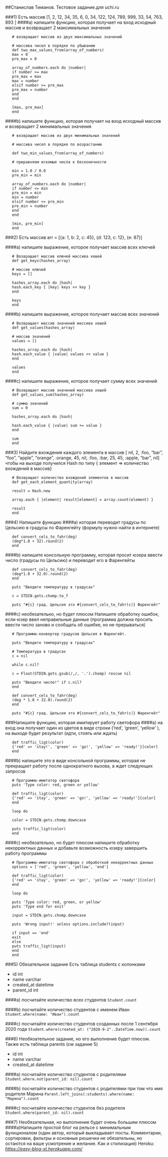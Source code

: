 ##Станислав Тиманов. Тестовое задание.для uchi.ru

###1) Есть массив
   [1, 2, 12, 34, 35, 6, 0, 34, 122, 124, 789, 999, 33, 54, 763, 893 ]
   ####a) напишите функцию, которая получает на вход исходный массив и возвращает 2 максимальных значения

```
   # возвращает массив из двух максимальных значений
   
   # массива чисел в порядке по убыванию
   def two_max_values_from(array_of_numbers)
   max = 0
   pre_max = 0
   
   array_of_numbers.each do |number|
   if number >= max
   pre_max = max
   max = number
   elsif number >= pre_max
   pre_max = number
   end
   end
   
   [max, pre_max]
   end
```

####b) напишите функцию, которая получает на вход исходный массив и возвращает 2 минимальных значения

```
   # возвращает массив из двух минимальных значений
   
   # массива чисел в порядке по возрастанию
   
   def two_min_values_from(array_of_numbers)
   
   # приравняем искомые числа к бесконечности
   
   min = 1.0 / 0.0
   pre_min = min
   
   array_of_numbers.each do |number|
   if number <= min
   pre_min = min
   min = number
   elsif number <= pre_min
   pre_min = number
   end
   end
   
   [min, pre_min]
   end
```

###2) Есть массив arr = [{a: 1, b: 2, c: 45}, {d: 123, c: 12}, {e: 87}]

####a) напишите выражение, которое получает массив всех ключей
```
   # Возвращает массив ключей массива хешей
   def get_keys(hashes_array)
   
   # массив ключей
   keys = []
   
   hashes_array.each do |hash|
   hash.each_key { |key| keys << key }
   end
   
   keys
   end
```

####b) напишите выражение, которое получает массив всех значений

```
   # Возвращает массив значений массива хешей
   def get_values(hashes_array)
   
   # массив значений
   values = []
   
   hashes_array.each do |hash|
   hash.each_value { |value| values << value }
   end
   
   values
   end
```

####с) напишите выражение, которое получает сумму всех значений

```
   # Возвращает массив значений массива хешей
   def get_values_sum(hashes_array)
   
   # сумма значений
   sum = 0
   
   hashes_array.each do |hash|
   
   hash.each_value { |value| sum += value }
   end
   
   sum
   end
```

###3) Найдите вхождения каждого элемента в массив
   [ nil, 2, :foo, “bar”, “foo”, “apple”, “orange”, :orange, 45, nil,
   :foo, :bar, 25, 45, :apple, “bar”, nil]
   чтобы на выходе получился Hash по типу { элемент => количество вхождений в массив}

```
   # Возвращает количество вхождений элементов в массив
   def get_each_element_quantity(array)
   
   result = Hash.new
   
   array.each { |element| result[element] = array.count(element) }
   
   result
   end
```

###4) Напишите функцию 
####a) которая переводит градусы по Цельсию в градусы по Фаренгейту (формулу нужно найти в интернете)

```
   def convert_cels_to_fahr(deg)
   (deg*1.8 + 32).round(2)
   end
```

####b) напишите консольную программу, которая просит юзера ввести число (градусы по Цельсию) и переводит его в Фаренгейты

```
   def convert_cels_to_fahr(deg)
   (deg*1.8 + 32.0).round(2)
   end
   
   puts "Введите температуру в градусах"
   
   c = STDIN.gets.chomp.to_f
   
   puts "#{c} град. Цельсия это #{convert_cels_to_fahr(c)} Фаренгейт"
```

####с) необязательно, но будет плюсом Напишите обработку ошибок, если юзер ввел неправильные данные (программа должна просить ввести число заново и сообщать об ошибке, но не прерываться)

```
   # Программа-конвертер градусов Цельсия в Фаренгейт.
   
   puts "Введите температуру в градусах"
   
   # Температура в градусах
   c = nil
   
   while c.nil?
   
   c = Float(STDIN.gets.gsub(/,/, '.').chomp) rescue nil
   
   puts "Введите число!" if c.nil?
   end
   
   def convert_cels_to_fahr(deg)
   (deg * 1.8 + 32.0).round(2)
   end
   
   puts "#{c} град. Цельсия это #{convert_cels_to_fahr(c)} Фаренгейт"
```

###Напишите функцию, которая имитирует работу светофора 
####a) на вход она получает один из цветов в виде строки (‘red’, ‘green’, ‘yellow’ ), на выходе будет результат (идти, стоять или ждать)

```
   def traffic_ligt(color)
   {'red' => 'stay!', 'green' => 'go!', 'yellow' => 'ready!'}[color]
   end
```

####b) напишите это в виде консольной программы, которая не прекращает работу после однократного вызова, а ждет следующих запросов

```
   # Программа-имитатор светофора
   puts 'Type color: red, green or yellow'
   
   def traffic_ligt(color)
   {'red' => 'stay', 'green' => 'go!', 'yellow' => 'ready!'}[color]
   end
   
   loop do
   
   color = STDIN.gets.chomp.downcase
   
   puts traffic_ligt(color)
   end
```

####c) необязательно, но будет плюсом напишите обработку некорректных данных и добавьте возможность юзеру завершить работу программы

```
   # Программа-имитатор светофора с обработкой некорректных данных
   options = ['red', 'green', 'yellow', 'end']
   
   def traffic_ligt(color)
   {'red' => 'stay', 'green' => 'go!', 'yellow' => 'ready!'}[color]
   end
   
   loop do
   
   puts 'Type color: red, green, or yellow'
   puts 'Type end for exit'
   
   input = STDIN.gets.chomp.downcase
   
   puts 'Wrong input!' unless options.include?(input)
   
   if input == 'end'
   exit
   else
   puts traffic_ligt(input)
   end
   end
```

###5) Обязательное задание Есть таблица students с колонками 
 - id int
 - name varchar 
 - created_at datetime 
 - parent_id int

####a) посчитайте количество всех студентов 
   `Student.count`

####b) посчитайте количество студентов с именем Иван
`Student.where(name: "Иван").count`

####c) посчитайте количество студентов созданных после 1 сентября 2020 года
`Student.where(created_at: ("2020-9-2"..DateTime.now)).count`

###6) Необязательное задание, но его выполнение будет плюсом. Также есть таблица parents (см задание 5)
   - id int 
   - name varchar
   - created_at datetime 

####a) посчитайте количество студентов с родителями
   `Student.where.not(parent_id: nil).count`

####b) посчитайте количество студентов с родителями при том что имя родителя Марина
`Parent.left_joins(:students).where(name: "Марина").count`

####c) посчитайте количество студентов без родителя
`Student.where(parent_id: nil).count`

###7) Необязательная, но выполнение будет очень большим плюсом 
####a)Напишите простой блог на рельсе с минимальным функционалом (один автор, который выкладывает посты. Комментарии, сортировки, фильтры и основные рюшечки не обязательны, но остаются на ваше усмотрение и желание. Как и стилизация) Heroku:
   *https://easy-blog-st.herokuapp.com/*
   

